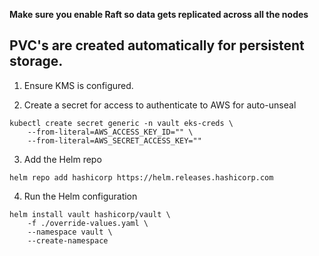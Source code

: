 **Make sure you enable Raft so data gets replicated across all the nodes**
## PVC's are created automatically for persistent storage.

1. Ensure KMS is configured.

2. Create a secret for access to authenticate to AWS for auto-unseal
```
kubectl create secret generic -n vault eks-creds \
    --from-literal=AWS_ACCESS_KEY_ID="" \
    --from-literal=AWS_SECRET_ACCESS_KEY=""
```

3. Add the Helm repo
```
helm repo add hashicorp https://helm.releases.hashicorp.com
```

4. Run the Helm configuration
```
helm install vault hashicorp/vault \
    -f ./override-values.yaml \
    --namespace vault \
    --create-namespace
```